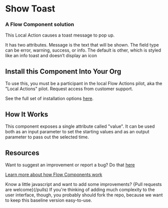 # Show Toast #

### A Flow Component solution  ###

This Local Action causes a toast message to pop up.

It has two attributes. Message is the text that will be shown. The field  type can be error, warning, success, or info. The default is other, which is styled like an info toast and doesn’t display an icon


## Install this Component Into Your Org ##
To use this, you must be a participant in the local Flow Actions pilot, aka the "Local Actions" pilot. Request access from customer support. 

See the full set of installation options [here](/install.md).

## How It Works ##

This component exposes a single attribute called "value". It can be used both as an input parameter to set the starting values and as an output parameter to pass out the selected time. 


## Resources ##

Want to suggest an improvement or report a bug? Do that [here](/issues)

[Learn more about how Flow Components work](/README.md)

Know a little javascript and want to add some improvements? {Pull requests are welcome}(/pulls) If you're thinking of adding much complexity to the user interface, though, you probably should fork the repo, because we want to keep this baseline version easy-to-use.

